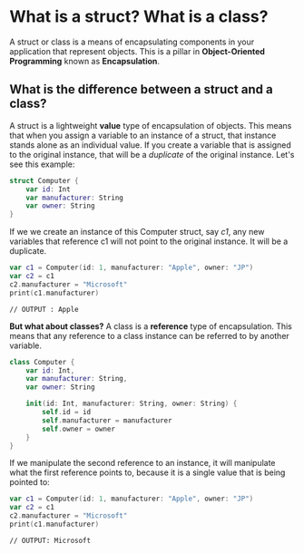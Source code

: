 # What is a struct? What is a class?
A struct or class is a means of encapsulating components in your application that represent objects. This is a pillar in **Object-Oriented Programming** known as **Encapsulation**.

## What is the difference between a struct and a class?
A struct is a lightweight **value** type of encapsulation of objects. This means that when you assign a variable to an instance of a struct, that instance stands alone as an individual value. If you create a variable that is assigned to the original instance, that will be a *duplicate* of the original instance. Let's see this example:
```swift
struct Computer {
	var id: Int
	var manufacturer: String
	var owner: String
}
```
If we we create an instance of this Computer struct, say *c1*, any new variables that reference c1 will not point to the original instance. It will be a duplicate.
```swift
var c1 = Computer(id: 1, manufacturer: "Apple", owner: "JP")
var c2 = c1
c2.manufacturer = "Microsoft"
print(c1.manufacturer)
```
```
// OUTPUT : Apple
```

**But what about classes?**
A class is a **reference** type of encapsulation. This means that any reference to a class instance can be referred to by another variable.
```swift
class Computer {
	var id: Int,
	var manufacturer: String,
	var owner: String

	init(id: Int, manufacturer: String, owner: String) {
		self.id = id
		self.manufacturer = manufacturer
		self.owner = owner
	}
}
```
If we manipulate the second reference to an instance, it will manipulate what the first reference points to, because it is a single value that is being pointed to:
```swift
var c1 = Computer(id: 1, manufacturer: "Apple", owner: "JP")
var c2 = c1
c2.manufacturer = "Microsoft"
print(c1.manufacturer)
```
```
// OUTPUT: Microsoft
```

